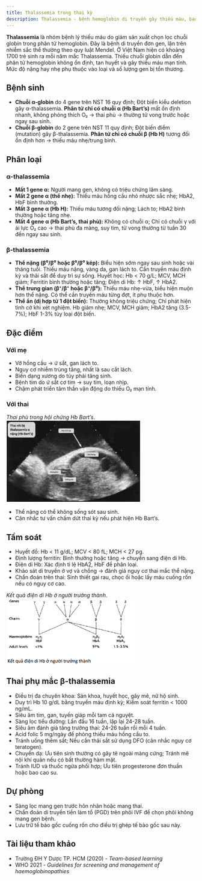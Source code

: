 ```yaml
---
title: Thalassemia trong thai kỳ
description: Thalassemia - bệnh hemoglobin di truyền gây thiếu máu, bao gồm nguyên nhân, phân loại, biểu hiện lâm sàng, chẩn đoán tiền sản và quản lý thai kỳ.
---
```


**Thalassemia** là nhóm bệnh lý thiếu máu do giảm sản xuất chọn lọc chuỗi globin trong phân tử hemoglobin. Đây là bệnh di truyền đơn gen, lặn trên nhiễm sắc thể thường theo quy luật Mendel. Ở Việt Nam hiện có khoảng 1700 trẻ sinh ra mỗi năm mắc Thalassemia. Thiếu chuỗi globin dẫn đến phân tử hemoglobin không ổn định, tan huyết và gây thiếu máu mạn tính. Mức độ nặng hay nhẹ phụ thuộc vào loại và số lượng gen bị tổn thương.

## Bệnh sinh

- **Chuỗi α-globin** do 4 gene trên NST 16 quy định; Đột biến kiểu deletion gây α-thalassemia. **Phân tử chỉ có chuỗi α (Hb Bart’s)** mất ổn định nhanh, không phóng thích O₂ → thai phù → thường tử vong trước hoặc ngay sau sinh.
- **Chuỗi β-globin** do 2 gene trên NST 11 quy định; Đột biến điểm (mutation) gây β-thalassemia. **Phân tử chỉ có chuỗi β (Hb H)** tương đối ổn định hơn → thiếu máu nhẹ/trung bình.

## Phân loại

### α-thalassemia

- **Mất 1 gene α:** Người mang gen, không có triệu chứng lâm sàng.
- **Mất 2 gene α (thể nhẹ):** Thiếu máu hồng cầu nhỏ nhược sắc nhẹ; HbA2, HbF bình thường.
- **Mất 3 gene α (Hb H):** Thiếu máu tương đối nặng; Lách to; HbA2 bình thường hoặc tăng nhẹ.
- **Mất 4 gene α (Hb Bart’s, thai phù):** Không có chuỗi α; Chỉ có chuỗi γ với ái lực O₂ cao → thai phù đa màng, suy tim, tử vong thường từ tuần 30 đến ngay sau sinh.

### β-thalassemia

- **Thể nặng (β⁰/β⁰ hoặc β⁰/β⁰ kép):** Biểu hiện sớm ngay sau sinh hoặc vài tháng tuổi. Thiếu máu nặng, vàng da, gan lách to. Cần truyền máu định kỳ và thải sắt để duy trì sự sống. Huyết học: Hb < 70 g/L; MCV, MCH giảm; Ferritin bình thường hoặc tăng; Điện di Hb: ↑ HbF, ↑ HbA2.
- **Thể trung gian (β⁺/β⁺ hoặc β⁺/β⁰):** Thiếu máu nhẹ-vừa, biểu hiện muộn hơn thể nặng. Có thể cần truyền máu từng đợt, ít phụ thuộc hơn.
- **Thể ẩn (dị hợp tử 1 đột biến):** Thường không triệu chứng; Chỉ phát hiện tình cờ khi xét nghiệm. Hb giảm nhẹ; MCV, MCH giảm; HbA2 tăng (3.5-7%); HbF 1-3% tùy loại đột biến.

## Đặc điểm

### Với mẹ

- Vỡ hồng cầu → ứ sắt, gan lách to.
- Nguy cơ nhiễm trùng tăng, nhất là sau cắt lách.
- Biến dạng xương do tủy phải tăng sinh.
- Bệnh tim do ứ sắt cơ tim → suy tim, loạn nhịp.
- Chậm phát triển tâm thần vận động do thiếu O₂ mạn tính.

### Với thai

_Thai phù trong hội chứng Hb Bart’s_.
![Thai phù trong hội chứng Bart](./_images/thai-phu-trong-hoi-chung-Bart.png)

- Thể nặng có thể không sống sót sau sinh.
- Cân nhắc tư vấn chấm dứt thai kỳ nếu phát hiện Hb Bart’s.<br>

## Tầm soát

- Huyết đồ: Hb < 11 g/dL; MCV < 80 fL; MCH < 27 pg.
- Định lượng ferritin: Bình thường hoặc tăng → chuyển sang điện di Hb.
- Điện di Hb: Xác định tỉ lệ HbA2, HbF để phân loại.<br>
- Khảo sát di truyền ở vợ và chồng → đánh giá nguy cơ thai mắc thể nặng.
- Chẩn đoán trên thai: Sinh thiết gai rau, chọc ối hoặc lấy máu cuống rốn nếu có nguy cơ cao.

_Kết quả điện di Hb ở người trưởng thành_.
![Kết quả điện di Hb ở người trưởng thành](./_images/ket-qua-dien-di-Hb-o-nguoi-truong-thanh.png)

## Thai phụ mắc β-thalassemia

- Điều trị đa chuyên khoa: Sản khoa, huyết học, gây mê, nữ hộ sinh.
- Duy trì Hb 10 g/dL bằng truyền máu định kỳ; Kiểm soát ferritin < 1000 ng/mL.
- Siêu âm tim, gan, tuyến giáp mỗi tam cá nguyệt.
- Sàng lọc tiểu đường: Lần đầu 16 tuần, lặp lại 24-28 tuần.
- Siêu âm đánh giá tăng trưởng thai: 24-26 tuần rồi mỗi 4 tuần.
- Acid folic 5 mg/ngày để phòng thiếu máu hồng cầu to.
- Tránh uống thêm sắt; Nếu cần thải sắt sử dụng DFO (cân nhắc nguy cơ teratogen).
- Chuyển dạ: Ưu tiên sinh thường có gây tê ngoài màng cứng; Tránh mê nội khí quản nếu có bất thường hàm mặt.
- Tránh IUD và thuốc ngừa phối hợp; Ưu tiên progesterone đơn thuần hoặc bao cao su.

## Dự phòng

- Sàng lọc mang gen trước hôn nhân hoặc mang thai.
- Chẩn đoán di truyền tiền làm tổ (PGD) trên phôi IVF để chọn phôi không mang gen bệnh.
- Lưu trữ tế bào gốc cuống rốn cho điều trị ghép tế bào gốc sau này.

## Tài liệu tham khảo

- Trường ĐH Y Dược TP. HCM (2020) - _Team-based learning_
- WHO 2021 - _Guidelines for screening and management of haemoglobinopathies_
